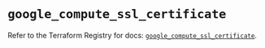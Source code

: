 # `google_compute_ssl_certificate`

Refer to the Terraform Registry for docs: [`google_compute_ssl_certificate`](https://registry.terraform.io/providers/hashicorp/google/5.24.0/docs/resources/compute_ssl_certificate).
